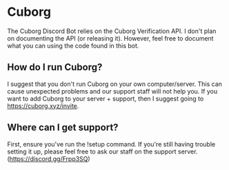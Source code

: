 # Cuborg
The Cuborg Discord Bot relies on the Cuborg Verification API. 
I don't plan on documenting the API (or releasing it). However, feel free
to document what you can using the code found in this bot. 

## How do I run Cuborg?
I suggest that you don't run Cuborg on your own computer/server. This can cause unexpected problems and
our support staff will not help you. If you want to add Cuborg to your server + support, then I suggest going
to https://cuborg.xyz/invite.

## Where can I get support?
First, ensure you've run the !setup command. If you're still having trouble setting it up, please feel free to ask our staff on the 
support server. <br> (https://discord.gg/Frpp3SQ)